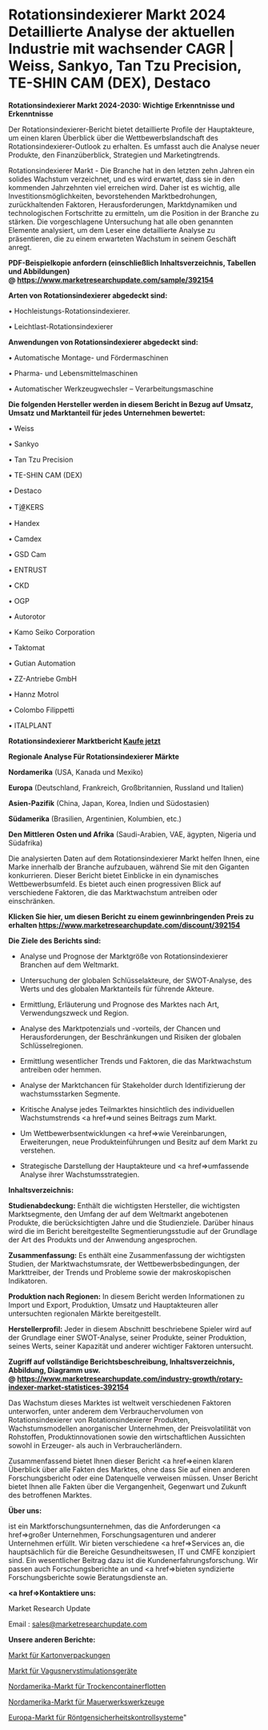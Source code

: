 # Rotationsindexierer Markt 2024 Detaillierte Analyse der aktuellen Industrie mit wachsender CAGR | Weiss, Sankyo, Tan Tzu Precision, TE-SHIN CAM (DEX), Destaco

<strong>Rotationsindexierer Markt 2024-2030: Wichtige Erkenntnisse und Erkenntnisse</strong>

Der Rotationsindexierer-Bericht bietet detaillierte Profile der Hauptakteure, um einen klaren Überblick über die Wettbewerbslandschaft des Rotationsindexierer-Outlook zu erhalten. Es umfasst auch die Analyse neuer Produkte, den Finanzüberblick, Strategien und Marketingtrends.

Rotationsindexierer Markt - Die Branche hat in den letzten zehn Jahren ein solides Wachstum verzeichnet, und es wird erwartet, dass sie in den kommenden Jahrzehnten viel erreichen wird. Daher ist es wichtig, alle Investitionsmöglichkeiten, bevorstehenden Marktbedrohungen, zurückhaltenden Faktoren, Herausforderungen, Marktdynamiken und technologischen Fortschritte zu ermitteln, um die Position in der Branche zu stärken. Die vorgeschlagene Untersuchung hat alle oben genannten Elemente analysiert, um dem Leser eine detaillierte Analyse zu präsentieren, die zu einem erwarteten Wachstum in seinem Geschäft anregt.

<strong><b>PDF-Beispielkopie anfordern (einschließlich Inhaltsverzeichnis, Tabellen und Abbildungen) @ </b></strong><strong><a href=https://www.marketresearchupdate.com/sample/392154><strong>https://www.marketresearchupdate.com/sample/392154</u></a></strong></strong>

<strong>Arten von Rotationsindexierer abgedeckt sind:</strong>

• Hochleistungs-Rotationsindexierer.

• Leichtlast-Rotationsindexierer

<strong>Anwendungen von Rotationsindexierer abgedeckt sind:</strong>

• Automatische Montage- und Fördermaschinen

• Pharma- und Lebensmittelmaschinen

• Automatischer Werkzeugwechsler – Verarbeitungsmaschine

<strong>Die folgenden Hersteller werden in diesem Bericht in Bezug auf Umsatz, Umsatz und Marktanteil für jedes Unternehmen bewertet:</strong>

• Weiss

• Sankyo

• Tan Tzu Precision

• TE-SHIN CAM (DEX)

• Destaco

• T逴KERS

• Handex

• Camdex

• GSD Cam

• ENTRUST

• CKD

• OGP

• Autorotor

• Kamo Seiko Corporation

• Taktomat

• Gutian Automation

• ZZ-Antriebe GmbH

• Hannz Motrol

• Colombo Filippetti

• ITALPLANT

<strong>Rotationsindexierer Marktbericht <a href=https://www.marketresearchupdate.com/buynow/392154>Kaufe jetzt</a></strong>

<strong>Regionale Analyse Für Rotationsindexierer Märkte</strong>

<strong>Nordamerika</strong> (USA, Kanada und Mexiko)

<strong>Europa</strong> (Deutschland, Frankreich, Großbritannien, Russland und Italien)

<strong>Asien-Pazifik</strong> (China, Japan, Korea, Indien und Südostasien)

<strong>Südamerika</strong> (Brasilien, Argentinien, Kolumbien, etc.)

<strong>Den Mittleren</strong> <strong>Osten und Afrika</strong> (Saudi-Arabien, VAE, ägypten, Nigeria und Südafrika)

Die analysierten Daten auf dem Rotationsindexierer Markt helfen Ihnen, eine Marke innerhalb der Branche aufzubauen, während Sie mit den Giganten konkurrieren. Dieser Bericht bietet Einblicke in ein dynamisches Wettbewerbsumfeld. Es bietet auch einen progressiven Blick auf verschiedene Faktoren, die das Marktwachstum antreiben oder einschränken.

<strong>Klicken Sie hier, um diesen Bericht zu einem gewinnbringenden Preis zu erhalten
</strong><strong><a href=https://www.marketresearchupdate.com/discount/392154>https://www.marketresearchupdate.com/discount/392154</b></u></strong></a>

<strong>Die Ziele des Berichts sind:</strong>

- Analyse und Prognose der Marktgröße von Rotationsindexierer Branchen auf dem Weltmarkt.

- Untersuchung der globalen Schlüsselakteure, der SWOT-Analyse, des Werts und des globalen Marktanteils für führende Akteure.

- Ermittlung, Erläuterung und Prognose des Marktes nach Art, Verwendungszweck und Region.

- Analyse des Marktpotenzials und -vorteils, der Chancen und Herausforderungen, der Beschränkungen und Risiken der globalen Schlüsselregionen.

- Ermittlung wesentlicher Trends und Faktoren, die das Marktwachstum antreiben oder hemmen.

- Analyse der Marktchancen für Stakeholder durch Identifizierung der wachstumsstarken Segmente.

- Kritische Analyse jedes Teilmarktes hinsichtlich des individuellen Wachstumstrends <a href=>und</a> seines Beitrags zum Markt.

- Um Wettbewerbsentwicklungen <a href=>wie</a> Vereinbarungen, Erweiterungen, neue Produkteinführungen und Besitz auf dem Markt zu verstehen.

- Strategische Darstellung der Hauptakteure und <a href=>umfas</a>sende Analyse ihrer Wachstumsstrategien.

<strong>Inhaltsverzeichnis:</strong>

<strong>Studienabdeckung:</strong> Enthält die wichtigsten Hersteller, die wichtigsten Marktsegmente, den Umfang der auf dem Weltmarkt angebotenen Produkte, die berücksichtigten Jahre und die Studienziele. Darüber hinaus wird die im Bericht bereitgestellte Segmentierungsstudie auf der Grundlage der Art des Produkts und der Anwendung angesprochen.

<strong>Zusammenfassung:</strong> Es enthält eine Zusammenfassung der wichtigsten Studien, der Marktwachstumsrate, der Wettbewerbsbedingungen, der Markttreiber, der Trends und Probleme sowie der makroskopischen Indikatoren.

<strong>Produktion nach Regionen:</strong> In diesem Bericht werden Informationen zu Import und Export, Produktion, Umsatz und Hauptakteuren aller untersuchten regionalen Märkte bereitgestellt.

<strong>Herstellerprofil:</strong> Jeder in diesem Abschnitt beschriebene Spieler wird auf der Grundlage einer SWOT-Analyse, seiner Produkte, seiner Produktion, seines Werts, seiner Kapazität und anderer wichtiger Faktoren untersucht.

<strong><b>Zugriff auf vollständige Berichtsbeschreibung, Inhaltsverzeichnis, Abbildung, Diagramm usw. @ </b></strong><strong><a href=https://www.marketresearchupdate.com/industry-growth/rotary-indexer-market-statistices-392154>https://www.marketresearchupdate.com/industry-growth/rotary-indexer-market-statistices-392154</a></strong>

Das Wachstum dieses Marktes ist weltweit verschiedenen Faktoren unterworfen, unter anderem dem Verbrauchervolumen von Rotationsindexierer von Rotationsindexierer Produkten, Wachstumsmodellen anorganischer Unternehmen, der Preisvolatilität von Rohstoffen, Produktinnovationen sowie den wirtschaftlichen Aussichten sowohl in Erzeuger- als auch in Verbraucherländern.

Zusammenfassend bietet Ihnen dieser Bericht <a href=>einen</a> klaren Überblick über alle Fakten des Marktes, ohne dass Sie auf einen anderen Forschungsbericht oder eine Datenquelle verweisen müssen. Unser Bericht bietet Ihnen alle Fakten über die Vergangenheit, Gegenwart und Zukunft des betroffenen Marktes.

<strong>Über uns:</strong>

 ist ein Marktforschungsunternehmen, das die Anforderungen <a href=>großer</a> Unternehmen, Forschungsagenturen und anderer Unternehmen erfüllt. Wir bieten verschiedene <a href=>Services</a> an, die hauptsächlich für die Bereiche Gesundheitswesen, IT und CMFE konzipiert sind. Ein wesentlicher Beitrag dazu ist die Kundenerfahrungsforschung. Wir passen auch Forschungsberichte an und <a href=>bieten</a> syndizierte Forschungsberichte sowie Beratungsdienste an.

<strong><a href=>Kontaktiere uns:</a></strong>

Market Research Update

Email : sales@marketresearchupdate.com

<strong>Unsere anderen Berichte:</strong>

<a href=https://www.linkedin.com/pulse/paperboard-packaging-market-size-analysis-leading>Markt für Kartonverpackungen</a>

<a href=https://www.linkedin.com/pulse/vagus-nerve-stimulation-devices-market-outlooks>Markt für Vagusnervstimulationsgeräte</a>

<a href=https://www.linkedin.com/pulse/north-america-dry-container-fleet-market-size>Nordamerika-Markt für Trockencontainerflotten</a>

<a href=https://www.linkedin.com/pulse/north-america-masonry-tools-market-2023-current-future>Nordamerika-Markt für Mauerwerkswerkzeuge</a>

<a href=https://www.linkedin.com/pulse/europe-x-ray-security-screening-systems-market-zgjlf/>Europa-Markt für Röntgensicherheitskontrollsysteme</a>"

